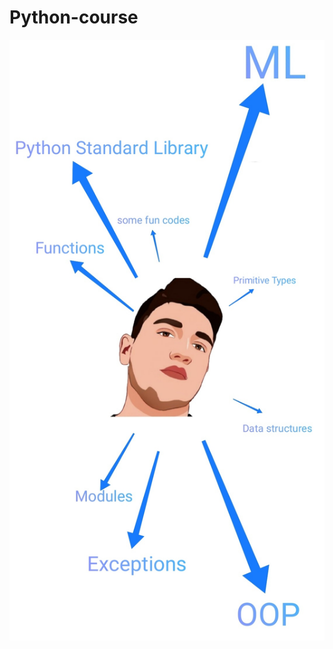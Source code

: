 # Python-course

<img src="https://github.com/AHGh1386/AHGh1386/blob/main/IMG_20231012_112642.jpg">

